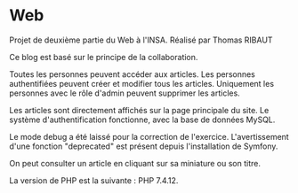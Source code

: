 # Web
Projet de deuxième partie du Web à l'INSA. Réalisé par Thomas RIBAUT

Ce blog est basé sur le principe de la collaboration.

Toutes les personnes peuvent accéder aux articles.
Les personnes authentifiées peuvent créer et modifier tous les articles.
Uniquement les personnes avec le rôle d'admin peuvent supprimer les articles.

Les articles sont directement affichés sur la page principale du site.
Le système d'authentification fonctionne, avec la base de données MySQL.

Le mode debug a été laissé pour la correction de l'exercice. L'avertissement d'une fonction "deprecated" est présent depuis l'installation de Symfony.

On peut consulter un article en cliquant sur sa miniature ou son titre.

La version de PHP est la suivante : PHP 7.4.12.


